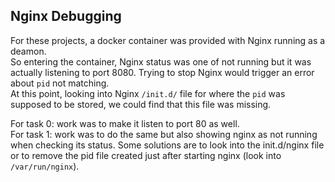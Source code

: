 ## Nginx Debugging
For these projects, a docker container was provided with Nginx running as a deamon.  
So entering the container, Nginx status was one of not running but it was actually listening to port 8080. 
Trying to stop Nginx would trigger an error about `pid` not matching.  
At this point, looking into Nginx `/init.d/` file for where the `pid` was supposed to be stored, we could find that this file was missing.  

For task 0: work was to make it listen to port 80 as well.  
For task 1: work was to do the same but also showing nginx as not running when checking its status. Some solutions are to look into the init.d/nginx file or to remove the pid file created just after starting nginx (look into `/var/run/nginx`).  
